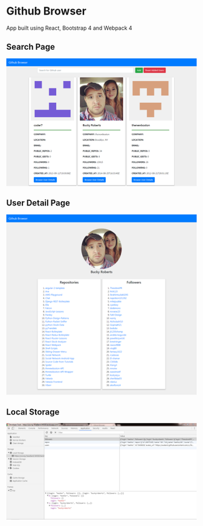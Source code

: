 # Github Browser

App built using React, Bootstrap 4 and Webpack 4

## Search Page
![alt tag](https://github.com/Thirunavukkarasu/github-browser/blob/master/client/assets/img/screen1.png)
## User Detail Page
![alt tag](https://github.com/Thirunavukkarasu/github-browser/blob/master/client/assets/img/screen2.png)
## Local Storage 
![alt tag](https://github.com/Thirunavukkarasu/github-browser/blob/master/client/assets/img/screen3.png)
